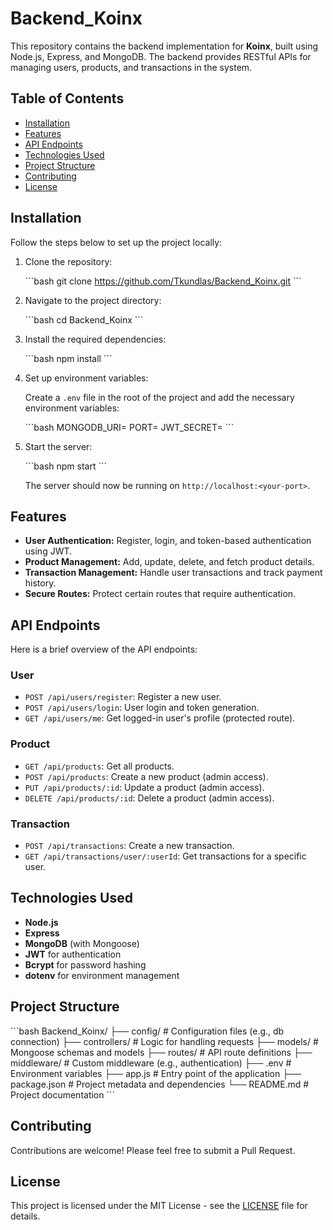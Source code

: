 
# Backend_Koinx

This repository contains the backend implementation for **Koinx**, built using Node.js, Express, and MongoDB. The backend provides RESTful APIs for managing users, products, and transactions in the system.

## Table of Contents

- [Installation](#installation)
- [Features](#features)
- [API Endpoints](#api-endpoints)
- [Technologies Used](#technologies-used)
- [Project Structure](#project-structure)
- [Contributing](#contributing)
- [License](#license)

## Installation

Follow the steps below to set up the project locally:

1. Clone the repository:

   \`\`\`bash
   git clone https://github.com/Tkundlas/Backend_Koinx.git
   \`\`\`

2. Navigate to the project directory:

   \`\`\`bash
   cd Backend_Koinx
   \`\`\`

3. Install the required dependencies:

   \`\`\`bash
   npm install
   \`\`\`

4. Set up environment variables:

   Create a `.env` file in the root of the project and add the necessary environment variables:

   \`\`\`bash
   MONGODB_URI=<your-mongo-db-connection-string>
   PORT=<your-port>
   JWT_SECRET=<your-jwt-secret>
   \`\`\`

5. Start the server:

   \`\`\`bash
   npm start
   \`\`\`

   The server should now be running on `http://localhost:<your-port>`.

## Features

- **User Authentication:** Register, login, and token-based authentication using JWT.
- **Product Management:** Add, update, delete, and fetch product details.
- **Transaction Management:** Handle user transactions and track payment history.
- **Secure Routes:** Protect certain routes that require authentication.

## API Endpoints

Here is a brief overview of the API endpoints:

### User

- `POST /api/users/register`: Register a new user.
- `POST /api/users/login`: User login and token generation.
- `GET /api/users/me`: Get logged-in user's profile (protected route).

### Product

- `GET /api/products`: Get all products.
- `POST /api/products`: Create a new product (admin access).
- `PUT /api/products/:id`: Update a product (admin access).
- `DELETE /api/products/:id`: Delete a product (admin access).

### Transaction

- `POST /api/transactions`: Create a new transaction.
- `GET /api/transactions/user/:userId`: Get transactions for a specific user.

## Technologies Used

- **Node.js**
- **Express**
- **MongoDB** (with Mongoose)
- **JWT** for authentication
- **Bcrypt** for password hashing
- **dotenv** for environment management

## Project Structure

\`\`\`bash
Backend_Koinx/
├── config/          # Configuration files (e.g., db connection)
├── controllers/     # Logic for handling requests
├── models/          # Mongoose schemas and models
├── routes/          # API route definitions
├── middleware/      # Custom middleware (e.g., authentication)
├── .env             # Environment variables
├── app.js           # Entry point of the application
├── package.json     # Project metadata and dependencies
└── README.md        # Project documentation
\`\`\`

## Contributing

Contributions are welcome! Please feel free to submit a Pull Request.

## License

This project is licensed under the MIT License - see the [LICENSE](LICENSE) file for details.

